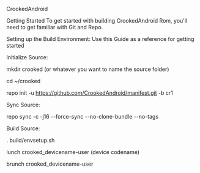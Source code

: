 CrookedAndroid

Getting Started To get started with building CrookedAndroid Rom, you'll need to get familiar with Git and Repo.

Setting up the Build Environment: Use this Guide as a reference for getting started

Initialize Source:

mkdir crooked (or whatever you want to name the source folder)

cd ~/crooked

repo init -u https://github.com/CrookedAndroid/manifest.git -b cr1

Sync Source:

repo sync -c -j16 --force-sync --no-clone-bundle --no-tags

Build Source:

. build/envsetup.sh

lunch crooked_devicename-user (device codename)

brunch crooked_devicename-user

